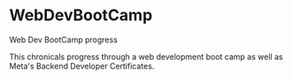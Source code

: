 # WebDevBootCamp
Web Dev BootCamp progress

This chronicals progress through a web development boot camp as well as Meta's Backend Developer Certificates.

